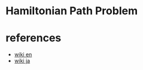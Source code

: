 # Hamiltonian Path Problem


# references 
- [wiki en](https://en.wikipedia.org/wiki/Hamiltonian_path_problem)
- [wiki ja](https://ja.wikipedia.org/wiki/%E3%83%8F%E3%83%9F%E3%83%AB%E3%83%88%E3%83%B3%E9%96%89%E8%B7%AF%E5%95%8F%E9%A1%8C)
